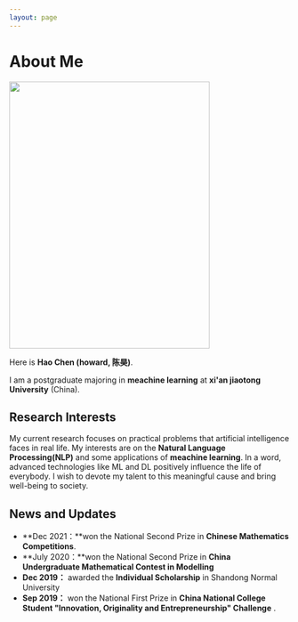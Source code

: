 ```yaml
---
layout: page
---
```


# About Me

<img src="https://howardchenhao.github.io/haochen_big.jpg" class="floatpic" width="360" height="480">

Here is **Hao Chen (howard, 陈昊)**.

I am a postgraduate majoring in **meachine learning** at **xi'an jiaotong University** (China). 

## Research Interests

My current research focuses on practical problems that artificial intelligence faces in real life. My interests are on the **Natural Language Processing(NLP)** and some applications of **meachine learning**. In a word, advanced technologies like ML and DL positively influence the life of everybody.  I wish to devote my talent to this meaningful cause and bring well-being to society.

## News and Updates



- **Dec 2021：**won the National Second Prize in **Chinese Mathematics Competitions**.
- **July 2020：**won the National Second Prize in **China Undergraduate Mathematical Contest in Modelling**
- **Dec 2019：** awarded the **Individual Scholarship** in Shandong Normal University 
- **Sep 2019：** won the National First Prize in **China National College Student "Innovation, Originality and Entrepreneurship" Challenge** .

